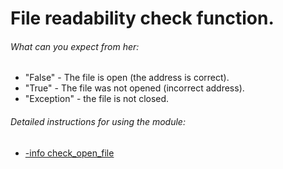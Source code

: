# File readability check function.

###### What can you expect from her:

- "False" - The file is open (the address is correct).
- "True" - The file was not opened (incorrect address).
- "Exception" - the file is not closed.

###### Detailed instructions for using the module:

- [-info check_open_file](info.txt)
